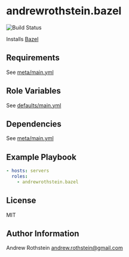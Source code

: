 andrewrothstein.bazel
=========
![Build Status](https://github.com/andrewrothstein/ansible-bazel/actions/workflows/build.yml/badge.svg)

Installs [Bazel](https://bazel.build/)

Requirements
------------

See [meta/main.yml](meta/main.yml)

Role Variables
--------------

See [defaults/main.yml](defaults/main.yml)

Dependencies
------------

See [meta/main.yml](meta/main.yml)

Example Playbook
----------------

```yml
- hosts: servers
  roles:
    - andrewrothstein.bazel
```

License
-------

MIT

Author Information
------------------

Andrew Rothstein <andrew.rothstein@gmail.com>
